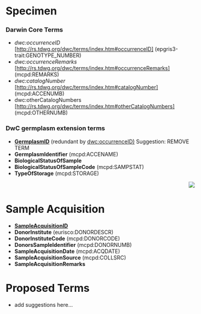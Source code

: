 # Specimen #

### Darwin Core Terms ###
  * _dwc:occurrenceID_ [http://rs.tdwg.org/dwc/terms/index.htm#occurrenceID] (epgris3-trait:GENOTYPE\_NUMBER)
  * _dwc:occurrenceRemarks_ [http://rs.tdwg.org/dwc/terms/index.htm#occurrenceRemarks] (mcpd:REMARKS)
  * _dwc:catalogNumber_ [http://rs.tdwg.org/dwc/terms/index.htm#catalogNumber] (mcpd:ACCENUMB)
  * dwc:otherCatalogNumbers [http://rs.tdwg.org/dwc/terms/index.htm#otherCatalogNumbers] (mcpd:OTHERNUMB)


### DwC germplasm extension terms ###
  * **[GermplasmID](GermplasmID.md)** (redundant by  [dwc:occurrenceID)](http://rs.tdwg.org/dwc/terms/index.htm#occurrenceID) Suggestion: REMOVE TERM
  * **GermplasmIdentifier** (mcpd:ACCENAME)
  * **BiologicalStatusOfSample**
  * **BiologicalStatusOfSampleCode** (mcpd:SAMPSTAT)
  * **TypeOfStorage** (mcpd:STORAGE)



<img src='http://darwincore-germplasm.googlecode.com/svn/trunk/images/illustrations/seed_containers.jpg' align='right' />


<br />

# Sample Acquisition #

  * **[SampleAcquisitionID](SampleAcquisitionID.md)**
  * **DonorInstitute** (eurisco:DONORDESCR)
  * **DonorInstituteCode** (mcpd:DONORCODE)
  * **DonorsSampleIdentifier** (mcpd:DONORNUMB)
  * **SampleAcquisitionDate** (mcpd:ACQDATE)
  * **SampleAcquisitionSource** (mcpd:COLLSRC)
  * **SampleAcquisitionRemarks**



# Proposed Terms #
  * add suggestions here...